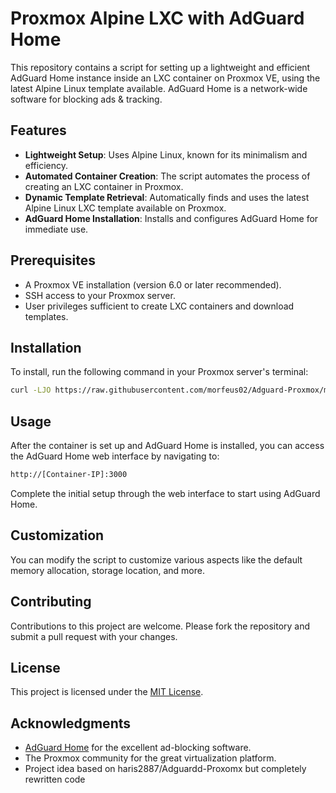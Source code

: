 # Proxmox Alpine LXC with AdGuard Home

This repository contains a script for setting up a lightweight and efficient AdGuard Home instance inside an LXC container on Proxmox VE, using the latest Alpine Linux template available. AdGuard Home is a network-wide software for blocking ads & tracking.

## Features

- **Lightweight Setup**: Uses Alpine Linux, known for its minimalism and efficiency.
- **Automated Container Creation**: The script automates the process of creating an LXC container in Proxmox.
- **Dynamic Template Retrieval**: Automatically finds and uses the latest Alpine Linux LXC template available on Proxmox.
- **AdGuard Home Installation**: Installs and configures AdGuard Home for immediate use.

## Prerequisites

- A Proxmox VE installation (version 6.0 or later recommended).
- SSH access to your Proxmox server.
- User privileges sufficient to create LXC containers and download templates.

## Installation

To install, run the following command in your Proxmox server's terminal:
```sh
curl -LJO https://raw.githubusercontent.com/morfeus02/Adguard-Proxmox/main/install.sh && chmod +x install.sh && ./install.sh && rm install.sh
```
## Usage

After the container is set up and AdGuard Home is installed, you can access the AdGuard Home web interface by navigating to:
```sh
http://[Container-IP]:3000
```

Complete the initial setup through the web interface to start using AdGuard Home.

## Customization

You can modify the script to customize various aspects like the default memory allocation, storage location, and more.

## Contributing

Contributions to this project are welcome. Please fork the repository and submit a pull request with your changes.

## License

This project is licensed under the [MIT License](LICENSE).

## Acknowledgments

- [AdGuard Home](https://github.com/AdguardTeam/AdGuardHome) for the excellent ad-blocking software.
- The Proxmox community for the great virtualization platform.
- Project idea based on haris2887/Adguardd-Proxomx but completely rewritten code
